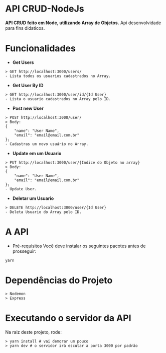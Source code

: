 # API CRUD-NodeJs

**API CRUD feito em Node, utilizando Array de Objetos.** Api desenvolvidade para fins didaticos.

# Funcionalidades

* **Get Users**
```
> GET http://localhost:3000/users/
- Lista todos os usuarios cadastrados no Array.
```

* **Get User By ID**
```
> GET http://localhost:3000/user/id/{Id User}
- Lista o usuario cadastrados no Array pelo ID.
```

* **Post new User**
```
> POST http://localhost:3000/user/
> Body: 
{
	"name": "User Name",
	"email": "email@email.com.br"
};
- Cadastras um novo usuário no Array.
```

* **Update em um Usuario**
```
> PUT http://localhost:3000/user/{Indice do Objeto no array}
> Body: 
{
	"name": "User Name",
	"email": "email@email.com.br"
};
- Update User.
```

* **Deletar um Usuario**
```
> DELETE http://localhost:3000/user/{Id User}
- Deleta Usuario do Array pelo ID.
```

# A API

* Pré-requisitos
Você deve instalar os seguintes pacotes antes de prosseguir:

```yarn```

# Dependências do Projeto

```
> Nodemon
> Express
```

# Executando o servidor da API

Na raiz deste projeto, rode:
```
> yarn install # vai demorar um pouco
> yarn dev # o servidor irá escutar a porta 3000 por padrão
```





